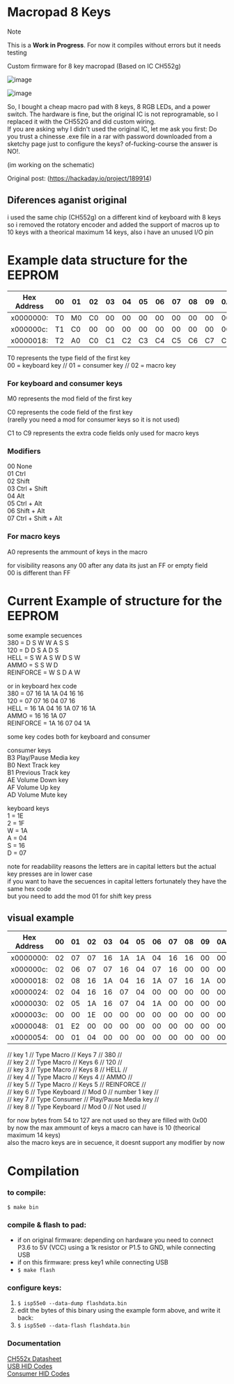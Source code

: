 # Macropad 8 Keys

> [!NOTE]
> This is a **Work in Progress**.
> For now it compiles without errors but it needs testing 


Custom firmware for 8 key macropad (Based on IC CH552g)

![image](https://github.com/MrGeorgeK55/Macropad-8-keys/assets/103085400/7f72080f-97e8-4881-b3bb-01eee13f383a)

![image](https://github.com/MrGeorgeK55/Macropad-8-keys/assets/103085400/f0827927-be25-41ae-b11f-6206588b15ee)



So, I bought a cheap macro pad with 8 keys, 8 RGB LEDs, and a power switch. The hardware is fine, but the original IC is not reprogramable, so I replaced it with the CH552G and did custom wiring.  
If you are asking why I didn't used the original IC, let me ask you first: Do you trust a chinesse .exe file in a rar with password downloaded from a sketchy page just to configure the keys? of-fucking-course the answer is NO!.

(im working on the schematic)  

Original post: 
(https://hackaday.io/project/189914)


## Diferences aganist original


i used the same chip (CH552g) on a different kind of keyboard with 8 keys
so i removed the rotatory encoder and added the support of macros up to 10 keys
with a theorical maximum 14 keys, also i have an unused I/O pin 


# Example data structure for the EEPROM



| Hex Address | 00 | 01 | 02 | 03 | 04 | 05 | 06 | 07 | 08 | 09 | 0A | 0B |
|-----------|----|----|----|----|----|----|----|----|----|----|----|----|
| x0000000: | T0 | M0 | C0 | 00 | 00 | 00 | 00 | 00 | 00 | 00 | 00 | 00 | 
| x000000c: | T1 | C0 | 00 | 00 | 00 | 00 | 00 | 00 | 00 | 00 | 00 | 00 | 
| x0000018: | T2 | A0 | C0 | C1 | C2 | C3 | C4 | C5 | C6 | C7 | C8 | C9 |

T0 represents the type field of the first key  
00 = keyboard key // 01 = consumer key // 02 = macro key  

### For keyboard and consumer keys
M0 represents the mod field of the first key  
  
C0 represents the code field of the first key  
(rarelly you need a mod for consumer keys so it is not used)  
  
C1 to C9 represents the extra code fields only used for macro keys  
  
  
### Modifiers  
  
00 None  
01 Ctrl  
02 Shift  
03 Ctrl + Shift  
04 Alt  
05 Ctrl + Alt  
06 Shift + Alt  
07 Ctrl + Shift + Alt  


### For macro keys
A0 represents the ammount of keys in the macro  
  
for visibility reasons any 00 after any data its just an FF or empty field   
00 is different than FF   


# Current Example of structure for the EEPROM

some example secuences  
380 = D S W W A S S  
120 = D D S A D S  
HELL = S W A S W D S W  
AMMO = S S W D  
REINFORCE = W S D A W  
  
or in keyboard hex code  
380 = 07 16 1A 1A 04 16 16  
120 = 07 07 16 04 07 16  
HELL = 16 1A 04 16 1A 07 16 1A  
AMMO = 16 16 1A 07  
REINFORCE = 1A 16 07 04 1A  
  
some key codes both for keyboard and consumer  
  
consumer keys  
B3	Play/Pause Media key  
B0	Next Track key  
B1	Previous Track key  
AE	Volume Down key  
AF	Volume Up key  
AD	Volume Mute key  

keyboard keys  
1 = 1E  
2 = 1F   
W = 1A  
A = 04  
S = 16  
D = 07  

note for readability reasons the letters are in capital letters but the actual key presses are in lower case  
if you want to have the secuences in capital letters fortunately they have the same hex code   
but you need to add the mod 01 for shift key press  

## visual example



| Hex Address | 00 | 01 | 02 | 03 | 04 | 05 | 06 | 07 | 08 | 09 | 0A | 0B |
|-----------|----|----|----|----|----|----|----|----|----|----|----|----|
| x0000000: | 02 | 07 | 07 | 16 | 1A | 1A | 04 | 16 | 16 | 00 | 00 | 00 | 
| x000000c: | 02 | 06 | 07 | 07 | 16 | 04 | 07 | 16 | 00 | 00 | 00 | 00 | 
| x0000018: | 02 | 08 | 16 | 1A | 04 | 16 | 1A | 07 | 16 | 1A | 00 | 00 | 
| x0000024: | 02 | 04 | 16 | 16 | 07 | 04 | 00 | 00 | 00 | 00 | 00 | 00 | 
| x0000030: | 02 | 05 | 1A | 16 | 07 | 04 | 1A | 00 | 00 | 00 | 00 | 00 | 
| x000003c: | 00 | 00 | 1E | 00 | 00 | 00 | 00 | 00 | 00 | 00 | 00 | 00 | 
| x0000048: | 01 | E2 | 00 | 00 | 00 | 00 | 00 | 00 | 00 | 00 | 00 | 00 | 
| x0000054: | 00 | 01 | 04 | 00 | 00 | 00 | 00 | 00 | 00 | 00 | 00 | 00 | 

// key 1 // Type Macro // Keys 7 // 380 //  
// key 2 // Type Macro // Keys 6 // 120 //  
// key 3 // Type Macro // Keys 8 // HELL //  
// key 4 // Type Macro // Keys 4 // AMMO //  
// key 5 // Type Macro // Keys 5 // REINFORCE //  
// key 6 // Type Keyboard // Mod 0 // number 1 key //  
// key 7 // Type Consumer // Play/Pause Media key //  
// key 8 // Type Keyboard // Mod 0 // Not used //  


for now bytes from 54 to 127 are not used so they are filled with 0x00  
by now the max ammount of keys a macro can have is 10 (theorical maximum 14 keys)  
also the macro keys are in secuence, it doesnt support any modifier by now  

# Compilation

### to compile:
`$ make bin`

### compile & flash to pad:
- if on original firmware: depending on hardware you need to connect P3.6 to
  5V (VCC) using a 1k resistor or P1.5 to GND, while connecting USB
- if on this firmware: press key1 while connecting USB
- `$ make flash`

### configure keys:
1. `$ isp55e0 --data-dump flashdata.bin`
2. edit the bytes of this binary using the example form above, and write it back:
3. `$ isp55e0 --data-flash flashdata.bin`

### Documentation

  [CH552x Datasheet ](https://www.wch-ic.com/downloads/CH552DS1_PDF.html)  
  [USB HID Codes](https://usb.org/sites/default/files/hut1_21_0.pdf#page=83)  
  [Consumer HID Codes](https://learn.microsoft.com/en-us/windows/win32/inputdev/virtual-key-codes)  
